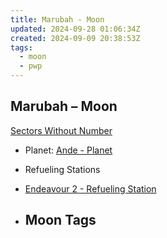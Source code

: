 ```yaml
---
title: Marubah - Moon
updated: 2024-09-28 01:06:34Z
created: 2024-09-09 20:38:53Z
tags:
  - moon
  - pwp
---
```


## Marubah &ndash; Moon

[Sectors Without Number](https://sectorswithoutnumber.com/sector/bfDcBzTtgpeyLUfwzjio/moon/fonCisWJvUEWYO0pw5SP)

- Planet: [Ande - Planet](../../../Gaming/StarsWithoutNumber/PiratesWithoutPlunder/Ande%20-%20Planet.md)

- Refueling Stations
- [Endeavour 2 - Refueling Station](../../../Gaming/StarsWithoutNumber/PiratesWithoutPlunder/Endeavour%202%20-%20Refueling%20Station.md)


- Moon Tags
	- 